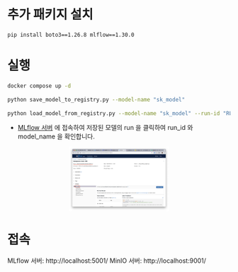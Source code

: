 # 추가 패키지 설치

```bash
pip install boto3==1.26.8 mlflow==1.30.0
```

# 실행

```bash
docker compose up -d
```

```bash
python save_model_to_registry.py --model-name "sk_model"
```

```bash
python load_model_from_registry.py --model-name "sk_model" --run-id "RUN_ID"
```

- [MLflow 서버](http://localhost:5001/) 에 접속하여 저장된 모델의 run 을 클릭하여 run_id 와 model_name 을 확인합니다.

<div align="center">
  <img src="./images/mlflow-model.png" alt="Join" width="45%" />
</div>

# 접속

MLflow 서버: http://localhost:5001/
MinIO 서버: http://localhost:9001/
